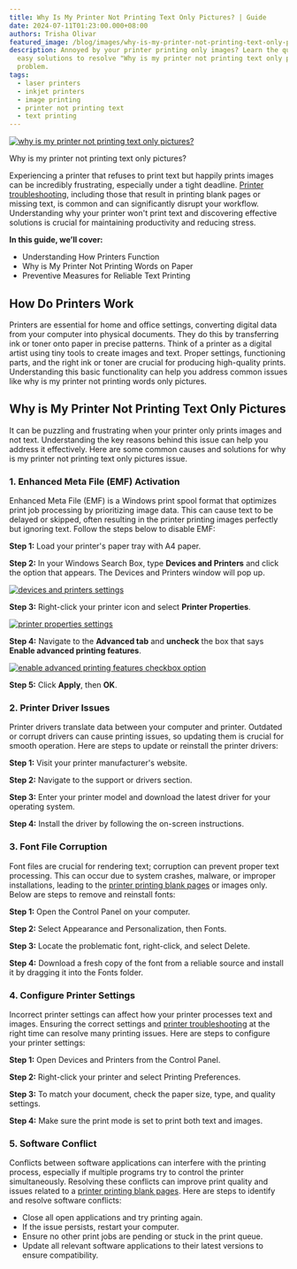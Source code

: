 ```yaml
---
title: Why Is My Printer Not Printing Text Only Pictures? | Guide
date: 2024-07-11T01:23:00.000+08:00
authors: Trisha Olivar
featured_image: /blog/images/why-is-my-printer-not-printing-text-only-pictures.png
description: Annoyed by your printer printing only images? Learn the quick and
  easy solutions to resolve "Why is my printer not printing text only pictures?"
  problem.
tags:
  - laser printers
  - inkjet printers
  - image printing
  - printer not printing text
  - text printing
---
```

[![why is my printer not printing text only pictures?](/blog/images/why-is-my-printer-not-printing-text-only-pictures.png "Why is My Printer Not Printing Text Only Pictures")](/blog/images/why-is-my-printer-not-printing-text-only-pictures.png)

Why is my printer not printing text only pictures?

Experiencing a printer that refuses to print text but happily prints images can be incredibly frustrating, especially under a tight deadline. [Printer troubleshooting](https://www.compandsave.com/printer-troubleshooting-printer-problems-and-solutions-guide), including those that result in printing blank pages or missing text, is common and can significantly disrupt your workflow. Understanding why your printer won't print text and discovering effective solutions is crucial for maintaining productivity and reducing stress.

**In this guide, we’ll cover:**

* Understanding How Printers Function
* Why is My Printer Not Printing Words on Paper
* Preventive Measures for Reliable Text Printing

## How Do Printers Work

Printers are essential for home and office settings, converting digital data from your computer into physical documents. They do this by transferring ink or toner onto paper in precise patterns. Think of a printer as a digital artist using tiny tools to create images and text. Proper settings, functioning parts, and the right ink or toner are crucial for producing high-quality prints. Understanding this basic functionality can help you address common issues like why is my printer not printing words only pictures.

## Why is My Printer Not Printing Text Only Pictures

It can be puzzling and frustrating when your printer only prints images and not text. Understanding the key reasons behind this issue can help you address it effectively. Here are some common causes and solutions for why is my printer not printing text only pictures issue.

### 1. Enhanced Meta File (EMF) Activation

Enhanced Meta File (EMF) is a Windows print spool format that optimizes print job processing by prioritizing image data. This can cause text to be delayed or skipped, often resulting in the printer printing images perfectly but ignoring text. Follow the steps below to disable EMF:

**Step 1:** Load your printer's paper tray with A4 paper.

**Step 2:** In your Windows Search Box, type **Devices and Printers** and click the option that appears. The Devices and Printers window will pop up.

[![devices and printers settings](/blog/images/not-printing-text-1.png "Devices and Printers Settings")](/blog/images/not-printing-text-1.png)

**Step 3:** Right-click your printer icon and select **Printer Properties**.

[![printer properties settings](/blog/images/not-printing-text-2.png "Printer Properties Settings")](/blog/images/not-printing-text-2.png)

**Step 4:** Navigate to the **Advanced tab** and **uncheck** the box that says **Enable advanced printing features**.

[![enable advanced printing features checkbox option](/blog/images/not-printing-text-3.png "Enable Advanced Printing Features Checkbox Option")](/blog/images/not-printing-text-3.png)

**Step 5:** Click **Apply**, then **OK**.

### 2. Printer Driver Issues

Printer drivers translate data between your computer and printer. Outdated or corrupt drivers can cause printing issues, so updating them is crucial for smooth operation. Here are steps to update or reinstall the printer drivers:

**Step 1:** Visit your printer manufacturer's website.

**Step 2:** Navigate to the support or drivers section.

**Step 3:** Enter your printer model and download the latest driver for your operating system.

**Step 4:** Install the driver by following the on-screen instructions.

### 3. Font File Corruption

Font files are crucial for rendering text; corruption can prevent proper text processing. This can occur due to system crashes, malware, or improper installations, leading to the [printer printing blank pages](https://www.compandsave.com/why-is-my-printer-printing-blank-pages-guide) or images only.  Below are steps to remove and reinstall fonts:

**Step 1:** Open the Control Panel on your computer.

**Step 2:** Select Appearance and Personalization, then Fonts.

**Step 3:** Locate the problematic font, right-click, and select Delete.

**Step 4:** Download a fresh copy of the font from a reliable source and install it by dragging it into the Fonts folder.

### 4. Configure Printer Settings

Incorrect printer settings can affect how your printer processes text and images. Ensuring the correct settings and [printer troubleshooting](https://www.compandsave.com/printer-troubleshooting-printer-problems-and-solutions-guide) at the right time can resolve many printing issues. Here are steps to configure your printer settings:

**Step 1:** Open Devices and Printers from the Control Panel.

**Step 2:** Right-click your printer and select Printing Preferences.

**Step 3:** To match your document, check the paper size, type, and quality settings.

**Step 4:** Make sure the print mode is set to print both text and images.

### 5. Software Conflict

Conflicts between software applications can interfere with the printing process, especially if multiple programs try to control the printer simultaneously. Resolving these conflicts can improve print quality and issues related to a [printer printing blank pages](https://www.compandsave.com/why-is-my-printer-printing-blank-pages-guide). Here are steps to identify and resolve software conflicts:

* Close all open applications and try printing again.
* If the issue persists, restart your computer.
* Ensure no other print jobs are pending or stuck in the print queue.
* Update all relevant software applications to their latest versions to ensure compatibility.
